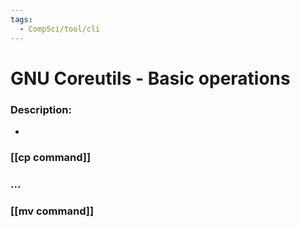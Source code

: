 ```yaml
---
tags:
  - CompSci/tool/cli
---
```

# GNU Coreutils - Basic operations
### Description:
- 
### [[cp command]]
### ...
### [[mv command]]